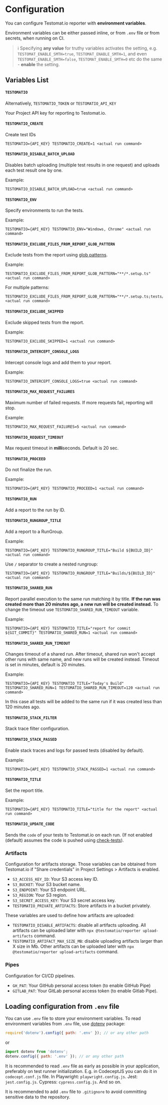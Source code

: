 # Configuration

You can configure Testomat.io reporter with **environment variables**.

Environment variables can be either passed inline, or from `.env` file or from secrets, when running on CI.

> ℹ️ Specifying **any value** for truthy variables activates the setting, e.g. `TESTOMAT_ENABLE_SMTH=true`, `TESTOMAT_ENABLE_SMTH=1`, and even `TESTOMAT_ENABLE_SMTH=false`, `TESTOMAT_ENABLE_SMTH=0` etc do the same - **enable** the setting.

## Variables List

#### `TESTOMATIO`

Alternatively, `TESTOMATIO_TOKEN` or `TESTOMATIO_API_KEY`

Your Project API key for reporting to Testomat.io.

#### `TESTOMATIO_CREATE`

Create test IDs

```
TESTOMATIO={API_KEY} TESTOMATIO_CREATE=1 <actual run command>
```

#### `TESTOMATIO_DISABLE_BATCH_UPLOAD`

Disables batch uploading (multiple test results in one request) and uploads each test result one by one.

Example:

```
TESTOMATIO_DISABLE_BATCH_UPLOAD=true <actual run command>
```

#### `TESTOMATIO_ENV`

Specify environments to run the tests.

Example:

```
TESTOMATIO={API_KEY} TESTOMATIO_ENV="Windows, Chrome" <actual run command>
```

#### `TESTOMATIO_EXCLUDE_FILES_FROM_REPORT_GLOB_PATTERN`

Exclude tests from the report using [glob patterns](https://www.npmjs.com/package/glob).

Example:

```
TESTOMATIO_EXCLUDE_FILES_FROM_REPORT_GLOB_PATTERN="**/*.setup.ts" <actual run command>
```

For multiple patterns:

```
TESTOMATIO_EXCLUDE_FILES_FROM_REPORT_GLOB_PATTERN="**/*.setup.ts;tests/*.auth.js" <actual run command>
```

#### `TESTOMATIO_EXCLUDE_SKIPPED`

Exclude skipped tests from the report.

Example:

```
TESTOMATIO_EXCLUDE_SKIPPED=1 <actual run command>
```

#### `TESTOMATIO_INTERCEPT_CONSOLE_LOGS`

Intercept console logs and add them to your report.

Example:

```
TESTOMATIO_INTERCEPT_CONSOLE_LOGS=true <actual run command>
```

#### `TESTOMATIO_MAX_REQUEST_FAILURES`

Maximum number of failed requests. If more requests fail, reporting will stop.

Example:

```
TESTOMATIO_MAX_REQUEST_FAILURES=5 <actual run command>
```

#### `TESTOMATIO_REQUEST_TIMEOUT`

Max request timeout in **milli**seconds. Default is 20 sec.

#### `TESTOMATIO_PROCEED`

Do not finalize the run.

Example:

```
TESTOMATIO={API_KEY} TESTOMATIO_PROCEED=1 <actual run command>
```

#### `TESTOMATIO_RUN`

Add a report to the run by ID.

#### `TESTOMATIO_RUNGROUP_TITLE`

Add a report to a RunGroup.

Example:

```
TESTOMATIO={API_KEY} TESTOMATIO_RUNGROUP_TITLE="Build ${BUILD_ID}" <actual run command>
```

Use `/` separator to create a nested rungroup:

```
TESTOMATIO={API_KEY} TESTOMATIO_RUNGROUP_TITLE="Builds/${BUILD_ID}" <actual run command>
```


#### `TESTOMATIO_SHARED_RUN`

Report parallel execution to the same run matching it by title. **If the run was created more than 20 minutes ago, a new run will be created instead.** To change the timeout use `TESTOMATIO_SHARED_RUN_TIMEOUT` variable.

Example:

```
TESTOMATIO={API_KEY} TESTOMATIO_TITLE="report for commit ${GIT_COMMIT}" TESTOMATIO_SHARED_RUN=1 <actual run command>
```

#### `TESTOMATIO_SHARED_RUN_TIMEOUT`

Changes timeout of a shared run. After timeout, shared run won't accept other runs with same name, and new runs will be created instead. Timeout is set in minutes, default is 20 minutes.

Example:

```
TESTOMATIO={API_KEY} TESTOMATIO_TITLE="Today's Build"  TESTOMATIO_SHARED_RUN=1 TESTOMATIO_SHARED_RUN_TIMEOUT=120 <actual run command>
```

In this case all tests will be added to the same run if it was created less than 120 minutes ago.

#### `TESTOMATIO_STACK_FILTER`

Stack trace filter configuration.

#### `TESTOMATIO_STACK_PASSED`

Enable stack traces and logs for passed tests (disabled by default).

Example:

```
TESTOMATIO={API_KEY} TESTOMATIO_STACK_PASSED=1 <actual run command>
```

#### `TESTOMATIO_TITLE`

Set the report title.

Example:

```
TESTOMATIO={API_KEY} TESTOMATIO_TITLE="title for the report" <actual run command>
```

#### `TESTOMATIO_UPDATE_CODE`

Sends the `code` of your tests to Testomat.io on each run. (If not enabled (default) assumes the code is pushed using [check-tests](https://github.com/testomatio/check-tests#cli)).

### Artifacts

Configuration for artifacts storage. Those variables can be obtained from Testomat.io if "Share credentials" in Project Settings > Artifacts is enabled.

- `S3_ACCESS_KEY_ID`: Your S3 access key ID.
- `S3_BUCKET`: Your S3 bucket name.
- `S3_ENDPOINT`: Your S3 endpoint URL.
- `S3_REGION`: Your S3 region.
- `S3_SECRET_ACCESS_KEY`: Your S3 secret access key.
- `TESTOMATIO_PRIVATE_ARTIFACTS`: Store artifacts in a bucket privately.

These variables are used to define how artifacts are uploaded:

- `TESTOMATIO_DISABLE_ARTIFACTS`: disable all artifacts uploading. All artifacts can be uploaded later with `npx @testomatio/reporter upload-artifacts` command.
- `TESTOMATIO_ARTIFACT_MAX_SIZE_MB`: disable uploading artifacts larger than X size in Mb. Other artifacts can be uploaded later with `npx @testomatio/reporter upload-artifacts` command.

### Pipes

Configuration for CI/CD pipelines.

- `GH_PAT`: Your GitHub personal access token (to enable GitHub Pipe)
- `GITLAB_PAT`: Your GitLab personal access token (to enable Gitlab Pipe).

## Loading configuration from `.env` file

You can use `.env` file to store your environment variables. To read environment variables from `.env` file, use [dotenv](https://www.npmjs.com/package/dotenv) package:

```javascript
require('dotenv').config({ path: '.env' }); // or any other path
```

or

```javascript
import dotenv from 'dotenv';
dotenv.config({ path: '.env' }); // or any other path
```

It is recommended to read `.env` file as early as possible in your application, preferably on test runner initialization.
E.g. in CodeceptJS you can do it in `codecept.conf.js` file. In Playwright: `playwright.config.js`. Jest: `jest.config.js`. Cypress: `cypress.config.js`. And so on.

It is recommended to add `.env` file to `.gitignore` to avoid committing sensitive data to the repository.

